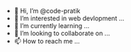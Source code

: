 - 👋 Hi, I’m @code-pratik
- 👀 I’m interested in web devlopment ...
- 🌱 I’m currently learning ...
- 💞️ I’m looking to collaborate on ...
- 📫 How to reach me ...

<!---
code-pratik/code-pratik is a ✨ special ✨ repository because its `README.md` (this file) appears on your GitHub profile.
You can click the Preview link to take a look at your changes.
--->
